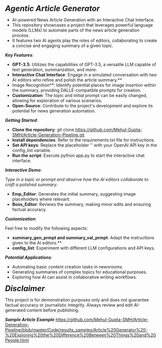 
<span style="font-size:25px;">**_Agentic Article Generator_**</span>

- AI-powered News Article Generation with an Interactive Chat Interface.
- This repository showcases a project that leverages powerful language models (LLMs) to automate parts of the news article generation process.
- It features two AI agents play the roles of editors, collaborating to create a concise and engaging summary of a given topic.

**_Key Features_**:

- **GPT-3.5**: Utilizes the capabilities of GPT-3.5, a versatile LLM capable of text generation, summarization, and more.
- **Interactive Chat Interface**: Engage in a simulated conversation with two AI editors who refine and polish the article summary.**
- Image Recognition**: Identify potential places for image insertion within the summary, providing DALLE-compatible prompts for creation.
- **Customization**: The topic and initial prompt can be easily changed, allowing for exploration of various scenarios.
- **Open-Source**: Contribute to the project's development and explore its potential for news generation automation.




**_Getting Started_**:

- **Clone the repository**: git clone https://github.com/Mehul-Gupta-SMH/Article-Generation-Pipeline.git
- **Install dependencies**: Refer to the requirements.txt file for instructions.
- **Set API keys**: Replace the placeholder '' with your OpenAI API key in the config_list variable.
- **Run the script**: Execute python app.py to start the interactive chat interface.




**_Interactive Demo_**:

_Type in a topic or prompt and observe how the AI editors collaborate to craft a polished summary_.

- **Emp_Editor**: Generates the initial summary, suggesting image placeholders where relevant.
- **Boss_Editor**: Reviews the summary, making minor edits and ensuring factual accuracy.



**_Customization_**:

Feel free to modify the following aspects:
- **summary_gen_prmpt and summary_val_prmpt**: Adapt the instructions given to the AI editors.**
- **config_list**: Experiment with different LLM configurations and API keys.



**_Potential Applications_**:

- Automating basic content creation tasks in newsrooms.
- Generating summaries of complex topics for educational purposes.
- Exploring how AI can assist in collaborative writing workflows.



<span style="font-size:25px;">**_Disclaimer_**</span>:

This project is for demonstration purposes only and does not guarantee factual accuracy or journalistic integrity. Always review and edit AI-generated content before publishing.



**_Sample Article Example_**
https://github.com/Mehul-Gupta-SMH/Article-Generation-Pipeline/blob/master/Code/results_samples/Article%20Generator%20-%20Exploring%20the%20Difference%20Between%20Things%20and%20People.html
